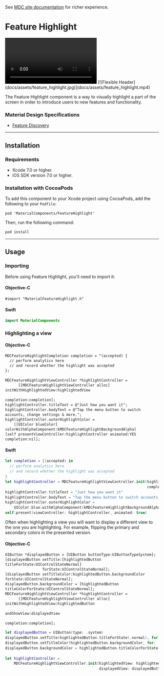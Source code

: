 <!--{% if site.link_to_site == "true" %}-->
See <a href="https://material-ext.appspot.com/mdc-ios-preview/components/FeatureHighlight/">MDC site documentation</a> for richer experience.
<!--{% else %}See <a href="https://github.com/material-components/material-components-ios/tree/develop/components/FeatureHighlight">GitHub</a> for README documentation.{% endif %}-->

# Feature Highlight

<div class="ios-animation right" markdown="1">
  <video src="docs/assets/feature_highlight.mp4" autoplay loop></video>
  [![Flexible Header](docs/assets/feature_highlight.jpg)](docs/assets/feature_highlight.mp4)
</div>

The Feature Highlight component is a way to visually highlight a part of the screen in order to introduce users to new features and functionality.

### Material Design Specifications

<ul class="icon-list">
<li class="icon-link"><a href="https://material.google.com/growth-communications/feature-discovery.html">Feature Discovery</a></li>
</ul>

- - -

## Installation

### Requirements

- Xcode 7.0 or higher.
- iOS SDK version 7.0 or higher.

### Installation with CocoaPods

To add this component to your Xcode project using CocoaPods, add the following to your `Podfile`:

~~~
pod 'MaterialComponents/FeatureHighlight'
~~~

Then, run the following command:

~~~ bash
pod install
~~~

- - -

## Usage

### Importing

Before using Feature Highlight, you'll need to import it:

<!--<div class="material-code-render" markdown="1">-->
#### Objective-C
~~~ objc
#import "MaterialFeatureHighlight.h"
~~~

#### Swift
~~~ swift
import MaterialComponents
~~~
<!--</div>-->

### Highlighting a view

<!--<div class="material-code-render" markdown="1">-->
#### Objective-C
~~~ objc
MDCFeatureHighlightCompletion completion = ^(accepted) {
  // perform analytics here
  // and record whether the highlight was accepted
};

MDCFeatureHighlightViewController *highlightController =
      [[MDCFeatureHighlightViewController alloc] initWithHighlightedView:highlightedView
                                                              completion:completion];
highlightController.titleText = @"Just how you want it";
highlightController.bodyText = @"Tap the menu button to switch accounts, change settings & more.";
highlightController.outerHighlightColor = 
    [[UIColor blueColor] colorWithAlphaComponent:kMDCFeatureHighlightBackgroundAlpha]
[self presentViewController:highlightController animated:YES completion:nil];
~~~

#### Swift
~~~ swift
let completion = {(accepted) in
  // perform analytics here
  // and record whether the highlight was accepted
}
let highlightController = MDCFeatureHighlightViewController.init(highlightedView: highlightedView
                                                                 completion: completion)
highlightController.titleText = "Just how you want it"
highlightController.bodyText = "Tap the menu button to switch accounts, change settings & more."
highlightController.outerHighlightColor = 
    UIColor.blue.withAlphaComponent(kMDCFeatureHighlightBackgroundAlpha)
self.present(viewController: highlightController, animated: true)
~~~
<!--</div>-->

Often when highlighting a view you will want to display a different view to the one you are highlighting. For example, flipping the primary and secondary colors in the presented version.

<!--<div class="material-code-render" markdown="1">-->
#### Objective-C
~~~ objc
UIButton *displayedButton = [UIButton buttonType:UIButtonTypeSystem];
[displayedButton setTitle:[highlightedButton titleForState:UIControlStateNormal] 
                 forState:UIControlStateNormal];
[displayedButton setTitleColor:highlightedButton.backgroundColor forState:UIControlStateNormal];
displayedButton.backgroundColor = [highlightedButton titleColorForState:UIControlStateNormal];
MDCFeatureHighlightViewController *highlightController =
      [[MDCFeatureHighlightViewController alloc] initWithHighlightedView:highlightedButton
                                                             andShowView:displayedView
                                                              completion:completion];
~~~

~~~ swift
let displayedButton = UIButton(type: .system)
displayedButton.setTitle(highlightedButton.titleForState(.normal), for: .normal)
displayedButton.setTitleColor(highlightedButton.backgroundColor, for: .normal)
displayedButton.backgroundColor = highlightedButton.titleColorForState(.normal)

let highlightController = 
    MDCFeatureHighlightViewController.init(highlightedView: highlightedButton, 
                                           displayedView: displayedButton)
~~~
<!--</div>-->

